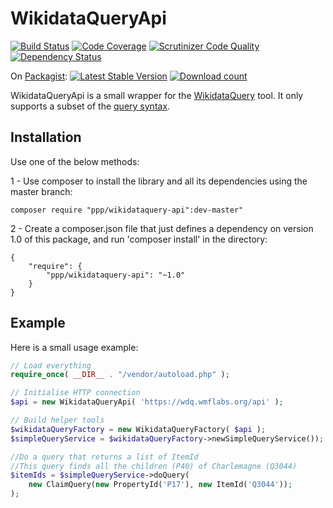 # WikidataQueryApi

[![Build Status](https://scrutinizer-ci.com/g/ProjetPP/WikidataQueryApi/badges/build.png?b=master)](https://scrutinizer-ci.com/g/ProjetPP/WikidataQueryApi/build-status/master)
[![Code Coverage](https://scrutinizer-ci.com/g/ProjetPP/WikidataQueryApi/badges/coverage.png?b=master)](https://scrutinizer-ci.com/g/ProjetPP/WikidataQueryApi/?branch=master)
[![Scrutinizer Code Quality](https://scrutinizer-ci.com/g/ProjetPP/WikidataQueryApi/badges/quality-score.png?b=master)](https://scrutinizer-ci.com/g/ProjetPP/WikidataQueryApi/?branch=master)
[![Dependency Status](https://www.versioneye.com/php/ppp:wikidataquery-api/dev-master/badge.svg)](https://www.versioneye.com/php/ppp:wikidataquery-api/dev-master)

On [Packagist](https://packagist.org/packages/ppp/wikidataquery-api):
[![Latest Stable Version](https://poser.pugx.org/ppp/wikidataquery-api/version.png)](https://packagist.org/packages/ppp/wikidataquery-api)
[![Download count](https://poser.pugx.org/ppp/wikidataquery-api/d/total.png)](https://packagist.org/packages/ppp/wikidataquery-api)


WikidataQueryApi is a small wrapper for the [WikidataQuery](https://wdq.wmflabs.org) tool. It only supports a subset of
the [query syntax](https://wdq.wmflabs.org/api_documentation.html).

## Installation

Use one of the below methods:

1 - Use composer to install the library and all its dependencies using the master branch:

    composer require "ppp/wikidataquery-api":dev-master"

2 - Create a composer.json file that just defines a dependency on version 1.0 of this package, and run 'composer install' in the directory:

    {
        "require": {
            "ppp/wikidataquery-api": "~1.0"
        }
    }


## Example

Here is a small usage example:

```php
// Load everything
require_once( __DIR__ . "/vendor/autoload.php" );

// Initialise HTTP connection
$api = new WikidataQueryApi( 'https://wdq.wmflabs.org/api' );

// Build helper tools
$wikidataQueryFactory = new WikidataQueryFactory( $api );
$simpleQueryService = $wikidataQueryFactory->newSimpleQueryService());

//Do a query that returns a list of ItemId
//This query finds all the children (P40) of Charlemagne (Q3044)
$itemIds = $simpleQueryService->doQuery(
	new ClaimQuery(new PropertyId('P17'), new ItemId('Q3044'));
);
```
